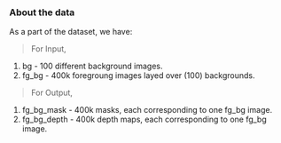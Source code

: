 ### About the data
As a part of the dataset, we have:

> For Input,
1. bg - 100 different background images.
2. fg_bg - 400k foregroung images layed over (100) backgrounds.

> For Output,
1. fg_bg_mask - 400k masks, each corresponding to one fg_bg image.
2. fg_bg_depth - 400k depth maps, each corresponding to one fg_bg image.

